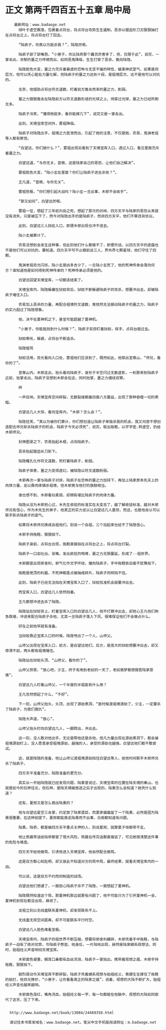 # 正文 第两千四百五十五章 局中局
        最新网址：www.badaoge.net
          绿叶于虚空飘落，包裹着点将台，将点将台攻势生生遏制，恶赤以锯齿形刀刃狠狠抽打在点将台之上，将点将台打了回去。
      
          “陆疯子，你真以为能杀我？”，陆隐厉喝。
      
          陆疯子舔了舔嘴唇，“小崽子，你比陆奇那个蠢货厉害多了，但，仅限于此”，说完，一掌击出，浓郁的噩之力呼啸而出，如同恶鬼降临，生生打穿了恶赤，轰向陆隐。
      
          陆隐脸色大变，噩之力充斥着暴虐的恐怖与无坚不摧的特性，媲美神武罡气，如果是同层次，他可以凭心脏处力量化解，但陆疯子的噩之力达到十段，是祖境层次，远不是他可以对抗的。
      
          无奈，他借助点将台符文道数，盯着前方轰击而来的噩之力，削弱。
      
          噩之力狠狠轰击在陆隐前方以符文道数形成的光球之上，待穿过光球，噩之力已经所剩无多。
      
          陆疯子冷笑，“懂得倒挺多，看你能撑几下”，说完又是一掌击出。
      
          此刻，天境宝库空间外，雾祖降临。
      
          陆疯子对陆隐出手，祖境之力宣泄而出，引起了她的注意，不仅是她，农易，鬼渊老组等人都有察觉。
      
          “白望远，你们搞什么？”，雾祖出现后看到了天境宝库入口，透过入口，看见里面充斥着噩之力。
      
          白望远道，“与你无关，昔微，这是陆家自己的恩怨，让他们自己解决”。
      
          雾祖脸色大变，“陆小玄在里面？你们让陆疯子进去杀他？”。
      
          王凡道，“昔微，与你无关”。
      
          雾祖怒极，“你们想引起大战吗？陆小玄一旦出事，木邪不会收手”。
      
          “那又如何”，白望远厉喝。
      
          雾祖一怔，想起了三年前刘岳之死，想起了那次的对峙，四方天平与陆家的恩怨从来就没有消失，只是被压下了，而今对陆隐出手的是陆疯子，而非四方天平，他们不算违背协议。
      
          此刻，白望远三人挡在入口，即便木邪出现也冲不进去。
      
          陆小玄被算计了。
      
          农易没想到会发生这种事，但此刻他们什么都做不了，即便开战，以四方天平的底蕴也不是他们可以对抗的，要知道，四方天平可不止眼前这三人，界外界七颗星球，他们守住了四颗。
      
          鬼渊老祖目光闪烁，陆小玄是凶多吉少了，一旦陆小玄死了，他的死神传承会落向何方？谁知道他是如何得到死神传承的？死神传承必须是他的。
      
          白望远回望天境宝库，一切都该结束了。
      
          天境宝库内，陆隐躲藏在狱蛟背后，狱蛟不断躲避陆疯子的攻杀，想要冲出去，却被陆疯子堵住入口。
      
          农易加上恶赤的力量，再配合祖境符文道数，竟依然无法撼动陆疯子的噩之力，陆疯子的实力超过了陆隐想象。
      
          他，决不在夏神机之下，甚至可能超越了夏神机。
      
          “小崽子，你能抵挡到什么时候？”，陆疯子双目盯着狱蛟，挥手，点将台砸过去。
      
          狱蛟嘶吼，躲避，点将台不断追杀。
      
          陆隐暗骂
      
          狱蛟没用，目光看向入口处，雾祖他们应该到了，既然如此，他取出至尊山，“师兄，看你的了”。
      
          至尊山内，木邪走出，抬头看向陆疯子，身形于半空闪过无数虚影，一刹那来到陆疯子近前，抬掌击出，陆疯子没想到木邪会在这，同时抬掌，噩之力缠绕双臂。
      
          砰
      
          一声巨响，天境宝库空间碎裂，无数裂缝朝着四面八方蔓延，出现了那种吞噬一切的黑暗。
      
          白望远几人大惊，看向宝库内，“木邪？怎么会？”。
      
          陆隐狂笑，“真以为被你们算计，你们想创造让陆疯子单独杀我的机会，我又何尝不想创造配合师兄斩杀陆疯子的机会，陆疯子今天必须死”，说完，取出拖鞋，以宇字密.转虚空，扔给木邪师兄。
      
          封神图录之下，农易抬起木棍，点向陆疯子。
      
          恶赤抬起锯齿长刀斩下。
      
          陆隐瞳孔化作符文道数，死盯着陆疯子，削弱。
      
          陆疯子体表，噩之力变得虚幻，被陆隐以符文道数削弱。
      
          木邪再次一掌与陆疯子对拼，陆疯子在恐怖的噩之力加持下，再加上陆家原本先天上的肉体力量，足以靠肉体镇杀祖境，但木邪竟与他打的旗鼓相当。
      
          谁也想不到，木邪看似柔弱，却拥有堪比陆疯子的肉体力量。
      
          陆隐从没为木邪担心过，木先生收徒的标准实在太变态了，越了解收徒标准，越对木邪师兄有信心，作为木先生的弟子，他真正的实力足以让白望远几人震惊，而这，也是他自认可以联手斩杀陆疯子的底气。
      
          如果将木邪师兄换成血祖他们，别说一个血祖，三个加起来也给不了陆隐信心。
      
          木邪手持拖鞋，狠狠拍下。
      
          陆疯子身前，点将台出现，拖鞋直接拍在点将台之上，将点将台打裂。
      
          陆疯子一口血吐出，张嘴，发出疯狂的咆哮，噩之力无限蔓延，形成了--祖世界。
      
          木邪脚底出现邪舍利，邪气化作文字环绕，撞向陆疯子，手中拖鞋依旧毫不犹豫拍下。
      
          拖鞋是绝顶的利器，不死神都差点被抽成碎片，陆疯子同样挡不住。
      
          此刻，陆疯子已经无法挡在天境宝库入口了，狱蛟找准机会就要冲出去。
      
          而宝库入口，白望远几人依然挡着。
      
          王凡都想冲进去杀了陆隐。
      
          陆隐站在狱蛟背上，盯着宝库入口的白望远几人，他不打算冲出去，却担心王凡他们狗急跳墙，冲进来配合陆疯子杀他，尤其一旦陆疯子落入下风，很难保证他们不会做点什么。
      
          好在之前他早就有准备。
      
          当狱蛟靠近宝库入口的时候，陆隐甩出了一个人，山师父。
      
          山师父出现在宝库入口，前方，是白望远他们，后方，是庞大的狱蛟想要冲出去，却又停滞不前，两头都有祖境堵住。
      
          陆隐站在狱蛟头顶，“山师父，看你的了”。
      
          山师父昂首，“放心吧，少主，终于有用到老奴的一天了，老奴做梦都想报答陆家恩情”。
      
          白望远几人盯着山师父，一个半废的半祖能有什么用？
      
          王凡忽然想起了什么，“不好”。
      
          下一刻，山师父抬头，头顶，出现了源劫黑洞，“是时候渡祖境源劫了，少主，一定要杀了陆疯子，为我们报仇”。
      
          陆隐大声道，“放心”。
      
          山师父抬头盯向白望远几人，一脚跨出，冲出去。
      
          这一刻，没人敢对他出手，无论是帮他还是杀他，但凡力量出现在源劫黑洞下，都会被祖境源劫盯上，没人愿意承受祖境源劫，越强的人，承受的源劫也越强，白望远他们都不敢尝试。
      
          这，就是陆隐的准备，他让山师父渡祖境源劫挡住白望远等人，给他时间联手木邪师兄杀了陆疯子。
      
          四方天平准备充分，陆隐准备的更充分。
      
          其实从一开始陆隐就已经发现问题，陆熏曾说过，天境宝库的位置在陆天境的秦山，也就是如今的石林往北，但石林，是陆天境被放逐之后才出现的，陆熏怎么会知道？她凭什么知道？
      
          还有，夏邢又是怎么救出陆熏的？
      
          他与白望远星空三击掌，约定放了陆家遗臣，而夏家偏偏留了一个陆熏，必然是因为陆熏很重要，在这种前提下，夏邢都能救走陆熏而不出事，白痴都知道有问题。
      
          陆熏，陆恭，都是被四方天平重点关押的人，别说夏邢，就算夏子恒都带不走。
      
          他让雨晨带话给陆恭都冒了很大风险，雨晨在传完话都直接逃了，可见她很清楚这件事的危险与难度。
      
          四方天平给他做局，引诱他进入天境宝库，他自然配合做局。
      
          这是双方都心知肚明，却又彼此不知道对方的局中局，最终结果，就看天境宝库内的一战。
      
          可以说，这是双方不约而同制造的战场。
      
          白望远他们想通了，一面担心陆疯子杀不了陆隐，一面想起了夏神机。
      
          陆隐既然知道这个局，那夏神机那边就更有问题了，他不可能只为了引开夏神机一会，夏神机到现在都没出现，麻烦了。
      
          龙祖立刻以无线蛊联系夏神机，却发现联系不上。
      
          无线蛊无视空间距离，却不可能联系平行时空。
      
          白望远几人脸色难看至极。
      
          天境宝库内，陆疯子的祖世界不断压缩，想要将邪舍利碾碎，木邪凭着手中拖鞋，与陆疯子一战有了绝对优势，令陆疯子憋屈，他身后，一片陆地出现，赫然是陆家嫡系观想法，同时，始祖经义声音响彻天境宝库。
      
          木邪面色凝重，眼耳口鼻都有血丝流淌，陆疯子一掌拍出，携带着观想之威，木邪手持拖鞋，狠狠拍下。
      
          剧烈晃动令天境宝库不断碎裂，陆疯子凭着嫡系观想与始祖经义，竟硬生生撑住了拖鞋的拍打，他目光狰狞，“小崽子，让你看看真正的陆家之威”，说着，观想的大陆不断扩大，始祖经义声音也越来越响。
      
          木邪面色涨红，嘴角流血，始祖经义每一字，每一句都砸在他脑中，观想的大陆如同取代了这天，压了下来。
      
      
      http://www.badaoge.net/book/13084/24469358.html
      
      请记住本书首发域名：www.badaoge.net。笔尖中文手机版阅读网址：m.badaoge.net